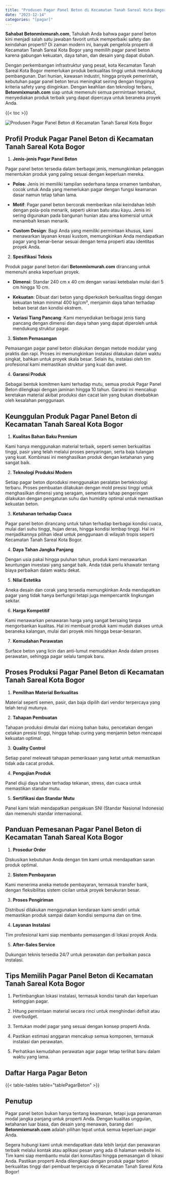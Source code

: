 ```yaml
---
title: "Produsen Pagar Panel Beton di Kecamatan Tanah Sareal Kota Bogor"
date: "2023-12-14"
categories: "[pagar]"
---
```


**Sahabat Betonmixmurah.com**, Tahukah Anda bahwa pagar panel beton kini menjadi salah satu jawaban favorit untuk memperbaiki safety dan keindahan properti? Di zaman modern ini, banyak pengelola properti di Kecamatan Tanah Sareal Kota Bogor yang memilih pagar panel beton karena gabungan kekuatan, daya tahan, dan desain yang dapat diubah.  

Dengan perkembangan infrastruktur yang pesat, kota Kecamatan Tanah Sareal Kota Bogor memerlukan produk berkualitas tinggi untuk mendukung pembangunan. Dari hunian, kawasan industri, hingga proyek pemerintah, kebutuhan pagar panel beton terus meningkat seiring dengan tingginya kriteria safety yang diinginkan. Dengan keahlian dan teknologi terbaru, **Betonmixmurah.com** siap untuk memenuhi semua permintaan tersebut, menyediakan produk terbaik yang dapat dipercaya untuk beraneka proyek Anda.

{{< toc >}}

![Produsen Pagar Panel Beton di Kecamatan Tanah Sareal Kota Bogor](/images/pagar/pagar-beton-13.jpg)

## Profil Produk Pagar Panel Beton di Kecamatan Tanah Sareal Kota Bogor

1. **Jenis-jenis Pagar Panel Beton**  

Pagar panel beton tersedia dalam berbagai jenis, memungkinkan pelanggan menentukan produk yang paling sesuai dengan keperluan mereka.  

- **Polos**: Jenis ini memiliki tampilan sederhana tanpa ornamen tambahan, cocok untuk Anda yang memerlukan pagar dengan fungsi keamanan dasar namun tetap tahan lama.  

- **Motif**: Pagar panel beton bercorak memberikan nilai keindahan lebih dengan pola-pola menarik, seperti ukiran batu atau kayu. Jenis ini sering digunakan pada bangunan hunian atau area komersial untuk menambah kesan menarik.  

- **Custom Design**: Bagi Anda yang memiliki permintaan khusus, kami menawarkan layanan kreasi kustom, memungkinkan Anda mendapatkan pagar yang benar-benar sesuai dengan tema properti atau identitas proyek Anda.  

2. **Spesifikasi Teknis**  

Produk pagar panel beton dari **Betonmixmurah.com** dirancang untuk memenuhi aneka keperluan proyek.  

- **Dimensi**: Standar 240 cm x 40 cm dengan variasi ketebalan mulai dari 5 cm hingga 10 cm.  

- **Kekuatan**: Dibuat dari beton yang diperkokoh berkualitas tinggi dengan kekuatan tekan minimal 400 kg/cm², menjamin daya tahan terhadap beban berat dan kondisi ekstrem.  

- **Variasi Tiang Pancang**: Kami menyediakan berbagai jenis tiang pancang dengan dimensi dan daya tahan yang dapat diperoleh untuk mendukung struktur pagar.  

3. **Sistem Pemasangan**  

Pemasangan pagar panel beton dilakukan dengan metode modular yang praktis dan rapi. Proses ini memungkinkan instalasi dilakukan dalam waktu singkat, bahkan untuk proyek skala besar. Selain itu, instalasi oleh tim profesional kami memastikan struktur yang kuat dan awet.  

4. **Garansi Produk**  

Sebagai bentuk komitmen kami terhadap mutu, semua produk Pagar Panel Beton dilengkapi dengan jaminan hingga 10 tahun. Garansi ini mencakup keretakan material akibat produksi dan cacat lain yang bukan disebabkan oleh kesalahan penggunaan.

## Keunggulan Produk Pagar Panel Beton di Kecamatan Tanah Sareal Kota Bogor 

1. **Kualitas Bahan Baku Premium**  

Kami hanya menggunakan material terbaik, seperti semen berkualitas tinggi, pasir yang telah melalui proses penyaringan, serta baja tulangan yang kuat. Kombinasi ini menghasilkan produk dengan ketahanan yang sangat baik.  

2. **Teknologi Produksi Modern**  

Setiap pagar beton diproduksi menggunakan peralatan berteknologi terbaru. Proses pembuatan dilakukan dengan mold presisi tinggi untuk menghasilkan dimensi yang seragam, sementara tahap pengeringan dilakukan dengan pengaturan suhu dan humidity optimal untuk memastikan kekuatan beton.  

3. **Ketahanan terhadap Cuaca**  

Pagar panel beton dirancang untuk tahan terhadap berbagai kondisi cuaca, mulai dari suhu tinggi, hujan deras, hingga kondisi lembap tinggi. Hal ini menjadikannya pilihan ideal untuk penggunaan di wilayah tropis seperti Kecamatan Tanah Sareal Kota Bogor.  

4. **Daya Tahan Jangka Panjang**  

Dengan usia pakai hingga puluhan tahun, produk kami menawarkan keuntungan investasi yang sangat baik. Anda tidak perlu khawatir tentang biaya perbaikan dalam waktu dekat.  

5. **Nilai Estetika**  

Aneka desain dan corak yang tersedia memungkinkan Anda mendapatkan pagar yang tidak hanya berfungsi tetapi juga mempercantik lingkungan sekitar.  

6. **Harga Kompetitif**  

Kami menawarkan penawaran harga yang sangat bersaing tanpa mengorbankan kualitas. Hal ini membuat produk kami mudah diakses untuk beraneka kalangan, mulai dari proyek mini hingga besar-besaran.  

7. **Kemudahan Perawatan**  

Surface beton yang licin dan anti-lumut memudahkan Anda dalam proses perawatan, sehingga pagar selalu tampak baru.

## Proses Produksi Pagar Panel Beton di Kecamatan Tanah Sareal Kota Bogor

1. **Pemilihan Material Berkualitas**  

Material seperti semen, pasir, dan baja dipilih dari vendor terpercaya yang telah teruji mutunya.

2. **Tahapan Pembuatan**  

Tahapan produksi dimulai dari mixing bahan baku, pencetakan dengan cetakan presisi tinggi, hingga tahap curing yang menjamin beton mencapai kekuatan optimal.

3. **Quality Control**  

Setiap panel melewati tahapan pemeriksaan yang ketat untuk memastikan tidak ada cacat produk.

4. **Pengujian Produk**  

Panel diuji daya tahan terhadap tekanan, stress, dan cuaca untuk memastikan standar mutu.

5. **Sertifikasi dan Standar Mutu**  

Panel kami telah mendapatkan pengakuan SNI (Standar Nasional Indonesia) dan memenuhi standar internasional.

## Panduan Pemesanan Pagar Panel Beton di Kecamatan Tanah Sareal Kota Bogor

1. **Prosedur Order**  

Diskusikan kebutuhan Anda dengan tim kami untuk mendapatkan saran produk optimal.

2. **Sistem Pembayaran**  

Kami menerima aneka metode pembayaran, termasuk transfer bank, dengan fleksibilitas sistem cicilan untuk proyek berukuran besar.

3. **Proses Pengiriman**  

Distribusi dilakukan menggunakan kendaraan kami sendiri untuk memastikan produk sampai dalam kondisi sempurna dan on time.

4. **Layanan Instalasi**  

Tim profesional kami siap membantu pemasangan di lokasi proyek Anda.

5. **After-Sales Service**  

Dukungan teknis tersedia 24/7 untuk perawatan dan perbaikan pasca instalasi.

## Tips Memilih Pagar Panel Beton di Kecamatan Tanah Sareal Kota Bogor

1. Pertimbangkan lokasi instalasi, termasuk kondisi tanah dan keperluan ketinggian pagar.  

2. Hitung permintaan material secara rinci untuk menghindari defisit atau overbudget.  

3. Tentukan model pagar yang sesuai dengan konsep properti Anda.  

4. Pastikan estimasi anggaran mencakup semua komponen, termasuk instalasi dan perawatan.  

5. Perhatikan kemudahan perawatan agar pagar tetap terlihat baru dalam waktu yang lama.

## Daftar Harga Pagar Beton

{{< table-tables table="tablePagarBeton" >}}

## Penutup

Pagar panel beton bukan hanya tentang keamanan, tetapi juga penanaman modal jangka panjang untuk properti Anda. Dengan kualitas unggulan, ketahanan luar biasa, dan desain yang menawan, barang dari **Betonmixmurah.com** adalah pilihan tepat untuk semua keperluan pagar Anda.  

Segera hubungi kami untuk mendapatkan data lebih lanjut dan penawaran terbaik melalui kontak atau aplikasi pesan yang ada di halaman website ini. Tim kami siap membantu mulai dari konsultasi hingga pemasangan di lokasi Anda. Pastikan properti Anda dilengkapi dengan produk pagar beton berkualitas tinggi dari pembuat terpercaya di Kecamatan Tanah Sareal Kota Bogor!